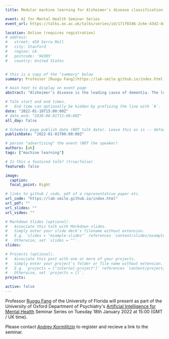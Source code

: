 ```yaml
---
title: Modular machine learning for Alzheimer's disease classification from retinal vasculature

event: AI for Mental Health Seminar Series
event_url: https://talks.ox.ac.uk/talks/series/id/171f0346-2c6e-43d2-8c57-72b8f791d38e

location: Online (requires registration)
# address:
#   street: 450 Serra Mall
#   city: Stanford
#   region: CA
#   postcode: '94305'
#   country: United States


# this is a copy of the "summary" below
summary: Professor [Ruogu Fang](https://lab-smile.github.io/index.html) of the University of Florida will present as part of the University of Oxford Department of Psychiatry's [Artificial Intelligence for Mental Health](https://talks.ox.ac.uk/talks/series/id/171f0346-2c6e-43d2-8c57-72b8f791d38e) Seminar Series on Tuesday 18th January 2022 at 15:00 (GMT / UK time). 

# main text to display on event page
abstract: "Alzheimer’s disease is the leading cause of dementia. The long progression period in Alzheimer’s disease provides a possibility for patients to get early treatment by having routine screenings. However, current clinical diagnostic imaging tools do not meet the specific requirements for screening procedures due to high cost and limited availability. In this work, we took the initiative to evaluate the retina, especially the retinal vasculature, as an alternative for conducting screenings for dementia patients caused by Alzheimer’s disease. Highly modular machine learning techniques were employed throughout the whole pipeline. Utilizing data from the UK Biobank, the pipeline achieved an average classification accuracy of 82.44%. Besides the high classification accuracy, we also added a saliency analysis to strengthen this pipeline’s interpretability. The saliency analysis indicated that within retinal images, small vessels carry more information for diagnosing Alzheimer’s diseases, which aligns with related studies."

# Talk start and end times.
#   End time can optionally be hidden by prefixing the line with `#`.
date: "2022-01-18T15:00:00Z"
# date_end: "2030-06-01T15:00:00Z"
all_day: false

# Schedule page publish date (NOT talk date). Leave this as is -- defaults to first day of the year
publishDate: "2022-01-01T00:00:00Z"

# person "advertising" the event (NOT the speaker)
authors: [ak]
tags: ["machine learning"]

# Is this a featured talk? (true/false)
featured: false

image:
  caption: 
  focal_point: Right

# links to github / code, pdf of a representative paper etc.
url_code: "https://lab-smile.github.io/index.html"
url_pdf: ""
url_slides: ""
url_video: ""

# Markdown Slides (optional).
#   Associate this talk with Markdown slides.
#   Simply enter your slide deck's filename without extension.
#   E.g. `slides = "example-slides"` references `content/slides/example-slides.md`.
#   Otherwise, set `slides = ""`.
slides:

# Projects (optional).
#   Associate this post with one or more of your projects.
#   Simply enter your project's folder or file name without extension.
#   E.g. `projects = ["internal-project"]` references `content/project/deep-learning/index.md`.
#   Otherwise, set `projects = []`.
projects:

active: false
---
```

Professor [Ruogu Fang](https://lab-smile.github.io/index.html) of the University of Florida will present as part of the University of Oxford Department of Psychiatry's [Artificial Intelligence for Mental Health](https://talks.ox.ac.uk/talks/series/id/171f0346-2c6e-43d2-8c57-72b8f791d38e) Seminar Series on Tuesday 18th January 2022 at 15:00 (GMT / UK time).

Please contact [Andrey Kormilitzin](/author/andrey-kormilitzin/) to register and recieve a link to the seminar. 